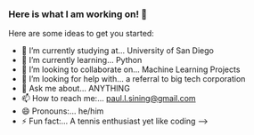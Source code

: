 ### Here is what I am working on! 👋 


Here are some ideas to get you started:

- 🏫 I’m currently studying at... University of San Diego
- 🌱 I’m currently learning... Python
- 👯 I’m looking to collaborate on... Machine Learning Projects
- 🤔 I’m looking for help with... a referral to big tech corporation
- 💬 Ask me about... ANYTHING 
- 📫 How to reach me:... paul.l.sining@gmail.com
- 😄 Pronouns:... he/him
- ⚡ Fun fact:... A tennis enthusiast yet like coding
-->

